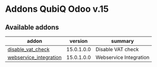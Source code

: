 Addons QubiQ Odoo v.15
=============================

[//]: # (addons)

Available addons
----------------
addon | version | summary
--- | --- | ---
[disable_vat_check](disable_vat_check/) | 15.0.1.0.0 | Disable VAT check
[webservice_integration](webservice_integration/) | 15.0.1.0.0 | Webservice Integration

[//]: # (end addons)
